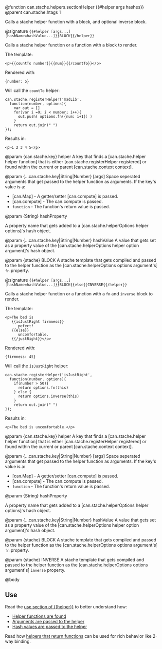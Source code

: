@function can.stache.helpers.sectionHelper {{#helper args hashes}}
@parent can.stache.htags 1

Calls a stache helper function with a block, and optional inverse
block.

@signature `{{#helper [args...] [hashName=hashValue...]}}BLOCK{{/helper}}`

Calls a stache helper function or a function with a block to
render.

The template:

    <p>{{countTo number}}{{num}}{{/countTo}}</p>

Rendered with:

    {number: 5}

Will call the `countTo` helper:

    can.stache.registerHelper('madLib',
      function(number, options){
        var out = []
        for(var i =0; i < number; i++){
          out.push( options.fn({num: i+1}) )
        }
        return out.join(" ")
    });

Results in:

    <p>1 2 3 4 5</p>

@param {can.stache.key} helper A key that finds a [can.stache.helper helper function]
that is either [can.stache.registerHelper registered] or found within the
current or parent [can.stache.context context].

@param {...can.stache.key|String|Number} [args] Space seperated arguments
that get passed to the helper function as arguments. If the key's value is a:

 - [can.Map] - A getter/setter [can.compute] is passed.
 - [can.compute] - The can.compute is passed.
 - `function` - The function's return value is passed.

@param {String} hashProperty

A property name that gets added to a [can.stache.helperOptions helper options]'s
hash object.

@param {...can.stache.key|String|Number} hashValue A value that gets
set as a property value of the [can.stache.helperOptions helper option argument]'s
hash object.

@param {stache} BLOCK A stache template that gets compiled and
passed to the helper function as the [can.stache.helperOptions options argument's] `fn`
property.


@signature `{{#helper [args...] [hashName=hashValue...]}}BLOCK{{else}}INVERSE{{/helper}}`

Calls a stache helper function or a function with a `fn` and `inverse` block to
render.

The template:

    <p>The bed is
       {{isJustRight firmness}}
          pefect!
       {{else}}
          uncomfortable.
       {{/justRight}}</p>

Rendered with:

    {firmness: 45}

Will call the `isJustRight` helper:

    can.stache.registerHelper('isJustRight',
      function(number, options){
        if(number > 50){
          return options.fn(this)
        } else {
          return options.inverse(this)
        }
        return out.join(" ")
    });

Results in:

    <p>The bed is uncomfortable.</p>

@param {can.stache.key} helper A key that finds a [can.stache.helper helper function]
that is either [can.stache.registerHelper registered] or found within the
current or parent [can.stache.context context].

@param {...can.stache.key|String|Number} [args] Space seperated arguments
that get passed to the helper function as arguments. If the key's value is a:

 - [can.Map] - A getter/setter [can.compute] is passed.
 - [can.compute] - The can.compute is passed.
 - `function` - The function's return value is passed.

@param {String} hashProperty

A property name that gets added to a [can.stache.helperOptions helper options]'s
hash object.

@param {...can.stache.key|String|Number} hashValue A value that gets
set as a property value of the [can.stache.helperOptions helper option argument]'s
hash object.

@param {stache} BLOCK A stache template that gets compiled and
passed to the helper function as the [can.stache.helperOptions options argument's] `fn`
property.

@param {stache} INVERSE A stache template that gets compiled and
passed to the helper function as the [can.stache.helperOptions options argument's] `inverse`
property.


@body

## Use

Read the [use section of {{helper}}](can.stache.helpers.helper.html#section_Use) to better understand how:

 - [Helper functions are found](can.stache.helpers.helper.html#section_Arguments)
 - [Arguments are passed to the helper](can.stache.helpers.helper.html#section_Arguments)
 - [Hash values are passed to the helper](can.stache.helpers.helper.html#section_Hash)

Read how [helpers that return functions](can.stache.helper.html#section_Returninganelementcallbackfunction) can
be used for rich behavior like 2-way binding.


